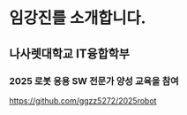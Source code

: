 # 임강진를 소개합니다.

## 나사렛대학교 IT융합학부

### 2025 로봇 응용 SW 전문가 양성 교육을 참여
https://github.com/ggzz5272/2025robot
